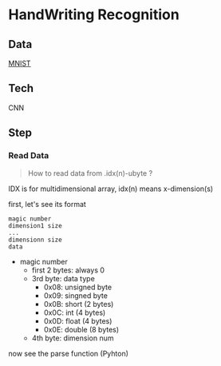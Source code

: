 # HandWriting Recognition

## Data

[MNIST](http://yann.lecun.com/exdb/mnist/)

## Tech

CNN

## Step

### Read Data

> How to read data from .idx(n)-ubyte ?

IDX is for multidimensional array, idx(n) means x-dimension(s)

first, let's see its format

```
magic number
dimension1 size
...
dimensionn size
data
```

- magic number
  - first 2 bytes: always 0
  - 3rd byte: data type
    - 0x08: unsigned byte
    - 0x09: singned byte
    - 0x0B: short  (2 bytes)
    - 0x0C: int    (4 bytes)
    - 0x0D: float  (4 bytes)
    - 0x0E: double (8 bytes)
  - 4th byte: dimension num

now see the parse function (Pyhton)

